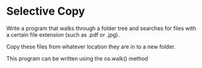 # Selective Copy

Write a program that walks through a folder tree and searches for files with a certain file extension (such as .pdf or .jpg). 

Copy these files from whatever location they are in to a new folder.

This program can be written using the os.walk() method